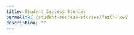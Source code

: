 ```yaml
---
title: Student Success Stories
permalink: /student-success-stories/faith-low/
description: ""
---
```

